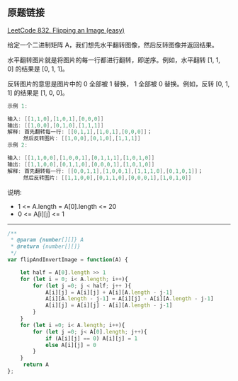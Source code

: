 ## 原题链接

[LeetCode 832. Flipping an Image (easy)](https://leetcode-cn.com/problems/flipping-an-image/)

给定一个二进制矩阵 A，我们想先水平翻转图像，然后反转图像并返回结果。

水平翻转图片就是将图片的每一行都进行翻转，即逆序。例如，水平翻转 [1, 1, 0] 的结果是 [0, 1, 1]。

反转图片的意思是图片中的 0 全部被 1 替换， 1 全部被 0 替换。例如，反转 [0, 1, 1] 的结果是 [1, 0, 0]。

```cpp
示例 1:

输入: [[1,1,0],[1,0,1],[0,0,0]]
输出: [[1,0,0],[0,1,0],[1,1,1]]
解释: 首先翻转每一行: [[0,1,1],[1,0,1],[0,0,0]]；
     然后反转图片: [[1,0,0],[0,1,0],[1,1,1]]
示例 2:

输入: [[1,1,0,0],[1,0,0,1],[0,1,1,1],[1,0,1,0]]
输出: [[1,1,0,0],[0,1,1,0],[0,0,0,1],[1,0,1,0]]
解释: 首先翻转每一行: [[0,0,1,1],[1,0,0,1],[1,1,1,0],[0,1,0,1]]；
     然后反转图片: [[1,1,0,0],[0,1,1,0],[0,0,0,1],[1,0,1,0]]
```

说明:

- 1 <= A.length = A[0].length <= 20
- 0 <= A[i][j] <= 1

---

```javascript
/**
 * @param {number[][]} A
 * @return {number[][]}
 */
var flipAndInvertImage = function(A) {

    let half = A[0].length >> 1
    for (let i = 0; i< A.length; i++){
        for (let j =0; j < half; j++ ){
            A[i][j] = A[i][j] + A[i][A.length - j-1]
            A[i][A.length - j-1] = A[i][j] - A[i][A.length - j-1]
            A[i][j] = A[i][j] - A[i][A.length - j-1]
        }
    }
    for (let i =0; i< A.length; i++){
        for (let j =0; j< A[0].length; j++){
            if (A[i][j] == 0) A[i][j] = 1
            else A[i][j] = 0
        }
    }
     return A
};
```

